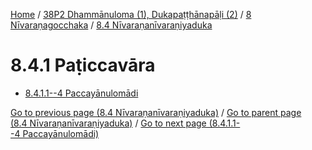 
[Home](/) / [38P2 Dhammānuloma (1), Dukapaṭṭhānapāḷi (2)](../../../38P2.md) / [8 Nīvaraṇagocchaka](../../8.md) / [8.4 Nīvaraṇanīvaraṇiyaduka](../8.4.md)

# 8.4.1 Paṭiccavāra

* [8.4.1.1--4 Paccayānulomādi](8.4.1/8.4.1.1--4.md)

[Go to previous page (8.4 Nīvaraṇanīvaraṇiyaduka)](../8.4.md) / [Go to parent page (8.4 Nīvaraṇanīvaraṇiyaduka)](../8.4.md) / [Go to next page (8.4.1.1--4 Paccayānulomādi)](8.4.1/8.4.1.1--4.md)



